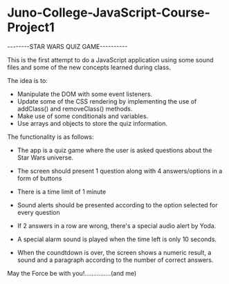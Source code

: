 # Juno-College-JavaScript-Course-Project1

--------STAR WARS QUIZ GAME----------


This is the first attempt to do a JavaScript application using some sound files and some of the new concepts learned during class.

The idea is to:
- Manipulate the DOM with some event listeners.
- Update some of the CSS rendering by implementing the use of addClass() and removeClass() methods.
- Make use of some conditionals and variables.
- Use arrays and objects to store the quiz information.


The functionality is as follows:

- The app is a quiz game where the user is asked questions about the Star Wars universe.

- The screen should present 1 question along with 4 answers/options in a form of buttons

- There is a time limit of 1 minute

- Sound alerts should be presented according to the option selected for every question

- If 2 answers in a row are wrong, there's a special audio alert by Yoda.

- A special alarm sound is played when the time left is only 10 seconds.

- When the coundtdown is over, the screen shows a numeric result, a sound and a paragraph according to the number of correct answers.


May the Force be with you!...............(and me)
